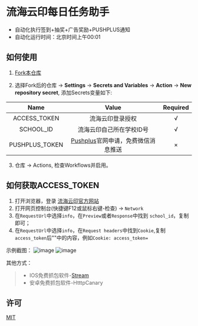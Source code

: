 # 流海云印每日任务助手
- 自动化执行签到+抽奖+广告奖励+PUSHPLUS通知
- 自动化运行时间：北京时间上午00:01

## 如何使用
1. [Fork本仓库](https://github.com/ooyq/newhigh-helper)

2. 选择Fork后的仓库 -> **Settings** -> **Secrets and Variables** -> **Action** -> **New repository secret**, 添加Secrets变量如下:

|Name|Value|Required|
|:---:|:---:|:---:|
|ACCESS_TOKEN|流海云印登录授权|√|
|SCHOOL_ID|流海云印自己所在学校ID号|√|
|PUSHPLUS_TOKEN|[Pushplus](htps://pushplus.plus)官网申请，免费微信消息推送|×|

3. 仓库 -> Actions, 检查Workflows并启用。

## 如何获取ACCESS_TOKEN
1. 打开浏览器，登录 [流海云印官方网站](http://www.newhigh.net/login/log)
2. 打开网页控制台(快捷键F12或鼠标右键-检查) -> `Network`
3. 在`RequestUrl`中选择`info`，在`Preview`或者`Response`中找到 `school_id`，复制即可；
4.  在`RequestUrl`中选择`info`，在`Request headers`中找到`Cookie`,复制`access_token`后""中的内容，例如`Cookie: access_token=`

示例截图：
![image](https://github.com/ooyq/newhigh-helper/assets/120553430/b149cab9-37a8-4e7e-8577-f6e2630fe7d1)
![image](https://github.com/ooyq/newhigh-helper/assets/120553430/7572ab3c-8efa-4db0-afd8-1423f85eb62b)

其他方式：
> - IOS免费抓包软件-[Stream](https://apps.apple.com/cn/app/stream/id1312141691)
> - 安卓免费抓包软件-HtttpCanary

## 许可
[MIT](https://github.com/ooyq/newhigh-helper/blob/main/LICENSE)
